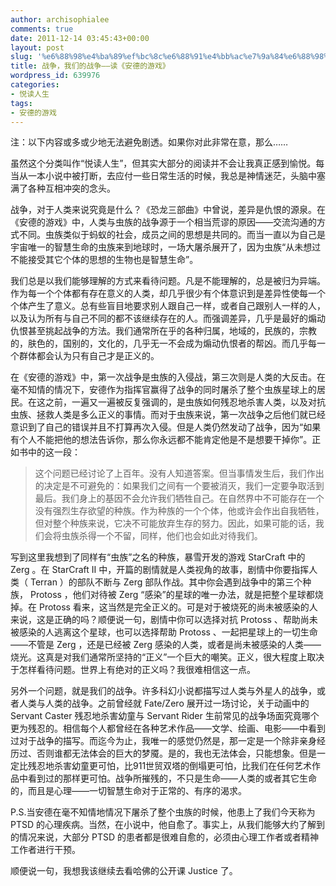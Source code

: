 ```yaml
---
author: archisophialee
comments: true
date: 2011-12-14 03:45:43+00:00
layout: post
slug: '%e6%88%98%e4%ba%89%ef%bc%8c%e6%88%91%e4%bb%ac%e7%9a%84%e6%88%98%e4%ba%89-%e8%af%bb%e3%80%8a%e5%ae%89%e5%be%b7%e7%9a%84%e6%b8%b8%e6%88%8f%e3%80%8b'
title: 战争，我们的战争——读《安德的游戏》
wordpress_id: 639976
categories:
- 悦读人生
tags:
- 安德的游戏
---
```


注：以下内容或多或少地无法避免剧透。如果你对此非常在意，那么……

虽然这个分类叫作“悦读人生”，但其实大部分的阅读并不会让我真正感到愉悦。每当从一本小说中被打断，去应付一些日常生活的时候，我总是神情迷茫，头脑中塞满了各种互相冲突的念头。

战争，对于人类来说究竟是什么？《恐龙三部曲》中曾说，差异是仇恨的源泉。在《安德的游戏》中，人类与虫族的战争源于一个相当荒谬的原因——交流沟通的方式不同。虫族类似于蚂蚁的社会，成员之间的思想是共同的。而当一直以为自己是宇宙唯一的智慧生命的虫族来到地球时，一场大屠杀展开了，因为虫族“从未想过不能接受其它个体的思想的生物也是智慧生命”。

我们总是以我们能够理解的方式来看待问题。凡是不能理解的，总是被归为异端。作为每一个个体都有存在意义的人类，却几乎很少有个体意识到是差异性使每一个个体产生了意义。总有些盲目地要求别人跟自己一样，或者自己跟别人一样的人，以及认为所有与自己不同的都不该继续存在的人。而强调差异，几乎是最好的煽动仇恨甚至挑起战争的方法。我们通常所在乎的各种归属，地域的，民族的，宗教的，肤色的，国别的，文化的，几乎无一不会成为煽动仇恨者的帮凶。而几乎每一个群体都会认为只有自己才是正义的。

在《安德的游戏》中，第一次战争是虫族的入侵战，第三次则是人类的大反击。在毫不知情的情况下，安德作为指挥官赢得了战争的同时屠杀了整个虫族星球上的居民。在这之前，一遍又一遍被反复强调的，是虫族如何残忍地杀害人类，以及对抗虫族、拯救人类是多么正义的事情。而对于虫族来说，第一次战争之后他们就已经意识到了自己的错误并且不打算再次入侵。但是人类仍然发动了战争，因为“如果有个人不能把他的想法告诉你，那么你永远都不能肯定他是不是想要干掉你”。正如书中的这一段：


> 这个问题已经讨论了上百年。没有人知道答案。但当事情发生后，我们作出的决定是不可避免的：如果我们之间有一个要被消灭，我们一定要争取活到最后。我们身上的基因不会允许我们牺牲自己。在自然界中不可能存在一个没有强烈生存欲望的种族。作为种族的一个个体，他或许会作出自我牺牲，但对整个种族来说，它决不可能放弃生存的努力。因此，如果可能的话，我们会将虫族杀得一个不留，同样，他们也会如此对待我们。


写到这里我想到了同样有“虫族”之名的种族，暴雪开发的游戏 StarCraft 中的 Zerg 。在 StarCraft II 中，开篇的剧情就是人类视角的故事，剧情中你要指挥人类（ Terran ）的部队不断与 Zerg 部队作战。其中你会遇到战争中的第三个种族， Protoss ，他们对待被 Zerg “感染”的星球的唯一办法，就是把整个星球都烧掉。在 Protoss 看来，这当然是完全正义的。可是对于被烧死的尚未被感染的人来说，这是正确的吗？顺便说一句，剧情中你可以选择对抗 Protoss 、帮助尚未被感染的人逃离这个星球，也可以选择帮助 Protoss 、一起把星球上的一切生命——不管是 Zerg ，还是已经被 Zerg 感染的人类，或者是尚未被感染的人类——烧光。这真是对我们通常所坚持的“正义”一个巨大的嘲笑。正义，很大程度上取决于怎样看待问题。世界上有绝对的正义吗？我很难相信这一点。

另外一个问题，就是我们的战争。许多科幻小说都描写过人类与外星人的战争，或者人类与人类的战争。之前曾经就 Fate/Zero 展开过一场讨论，关于动画中的 Servant Caster 残忍地杀害幼童与 Servant Rider 生前常见的战争场面究竟哪个更为残忍的。相信每个人都曾经在各种艺术作品——文学、绘画、电影——中看到过对于战争的描写。而迄今为止，我唯一的感觉仍然是，那一定是一个除非亲身经历过、否则谁都无法体会的巨大的梦魇。是的，我也无法体会，只能想象。但是一定比残忍地杀害幼童更可怕，比911世贸双塔的倒塌更可怕，比我们在任何艺术作品中看到过的那样更可怕。战争所摧残的，不只是生命——人类的或者其它生命的，而且是心理——一切智慧生命对于正常的、有序的渴求。

P.S.当安德在毫不知情地情况下屠杀了整个虫族的时候，他患上了我们今天称为 PTSD 的心理疾病。当然，在小说中，他自愈了。事实上，从我们能够大约了解到的情况来说，大部分 PTSD 的患者都是很难自愈的，必须由心理工作者或者精神工作者进行干预。

顺便说一句，我想我该继续去看哈佛的公开课 Justice 了。
